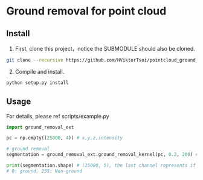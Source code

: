 # Ground removal for point cloud

## Install
1. First, clone this project，notice the SUBMODULE should also be cloned.
```bash
git clone --recursive https://github.com/HViktorTsoi/pointcloud_ground_removal.git
```

2. Compile and install.

```bash
python setup.py install
```

## Usage
For details, please ref scripts/example.py
```python
import ground_removal_ext

pc = np.empty((25000, 4)) # x,y,z,intensity

# ground removal
segmentation = ground_removal_ext.ground_removal_kernel(pc, 0.2, 200) # distance_th=0.2, iter=200

print(segmentation.shape) # (25000, 5), the last channel represents if this point is ground,
# 0: ground, 255: Non-ground
```